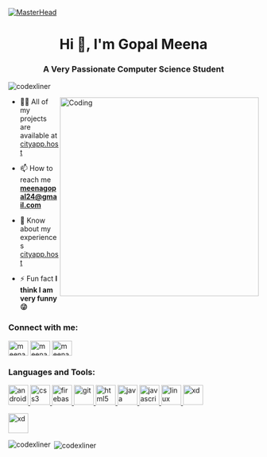 [![MasterHead](https://mir-s3-cdn-cf.behance.net/project_modules/fs/54b6c068097599.5b50bca476b9b.gif)](cityapp.host)
<h1 align="center">Hi 👋, I'm Gopal Meena</h1>
<h3 align="center">A Very Passionate Computer Science Student</h3>

<p align="left"> <img src="https://komarev.com/ghpvc/?username=codexliner&label=Profile%20views&color=0e75b6&style=flat" alt="codexliner" /> </p>
<img align="right" alt="Coding" width="400" src="https://cdn.dribbble.com/users/1961926/screenshots/6607609/tan_rig.gif">

- 👨‍💻 All of my projects are available at [cityapp.host](https://cityapp.host)

<!-- 📝 I regularly write articles on [cityapp.host](cityapp.host)-->

- 📫 How to reach me **meenagopal24@gmail.com**

- 📄 Know about my experiences [cityapp.host](https://cityapp.host)

- ⚡ Fun fact **I think I am very funny😜**

<h3 align="left">Connect with me:</h3>
<p align="left">
<a href="https://www.linkedin.com/in/meenagopal24/" target="blank"><img align="center" src="https://cdn.jsdelivr.net/npm/simple-icons@3.0.1/icons/linkedin.svg" alt="meenagopa24" height="30" width="40" /></a>
<a href="https://fb.com/meenagopal24" target="blank"><img align="center" src="https://cdn.jsdelivr.net/npm/simple-icons@3.0.1/icons/facebook.svg" alt="meenagopal24" height="30" width="40" /></a>
<a href="https://instagram.com/meenagopal24" target="blank"><img align="center" src="https://cdn.jsdelivr.net/npm/simple-icons@3.0.1/icons/instagram.svg" alt="meenagopal24" height="30" width="40" /></a>
</p>

<h3 align="left">Languages and Tools:</h3>
<p align="left"> <a href="https://developer.android.com" target="_blank"> <img src="https://1.bp.blogspot.com/-lX2HbeEnn78/X_nTN3gCC9I/AAAAAAAACfU/MiuVBVzr2C8T5l2wEG2Y2JKalNZ-PbFQQCLcBGAsYHQ/s320/android_logo_PNG17.png" alt="android" width="40" height="40"/> </a> <a href="https://www.w3schools.com/css/" target="_blank"> <img src="https://1.bp.blogspot.com/-l6X4a80SbD4/X_nRf20hGXI/AAAAAAAACe8/ER-XgXCaoFseWarzUKnvQb_x0JU_FFAeACLcBGAsYHQ/s320/css3-logo-png-transparent.png" alt="css3" width="40" height="40"/> </a> <a href="https://firebase.google.com/" target="_blank"> <img src="https://www.vectorlogo.zone/logos/firebase/firebase-icon.svg" alt="firebase" width="40" height="40"/> </a> <a href="https://git-scm.com/" target="_blank"> <img src="https://www.vectorlogo.zone/logos/git-scm/git-scm-icon.svg" alt="git" width="40" height="40"/> </a> <a href="https://www.w3.org/html/" target="_blank"> <img src="https://1.bp.blogspot.com/-murbWItr9-c/X_nRf_OMusI/AAAAAAAACe0/94c0WSPFHOEFSMrdB7gA-5K2CBsddyTbACLcBGAsYHQ/s320/5847f5bdcef1014c0b5e489c.png" alt="html5" width="40" height="40"/> </a> <a href="https://www.java.com" target="_blank"> <img src="https://1.bp.blogspot.com/-aNeId7EukWk/X_nQ2WEvaRI/AAAAAAAACes/Bo0nlxJQbHM3qsB_Ki6JWF5rHLgLh1h7QCLcBGAsYHQ/s320/58480979cef1014c0b5e4901%2B%25282%2529.png" alt="java" width="40" height="40"/> </a> <a href="https://developer.mozilla.org/en-US/docs/Web/JavaScript" target="_blank"> <img src="https://1.bp.blogspot.com/-uSd47Y05ak0/X_nRpABpuCI/AAAAAAAACfA/LMh_UJCZ4pQgD8rer32-hP7D1_jAu8ZYwCLcBGAsYHQ/s320/Daco_3133777.png" alt="javascript" width="40" height="40"/> </a> <a href="https://www.linux.org/" target="_blank"> <img src="https://1.bp.blogspot.com/-Hm30YaTnqvo/X_nRf_NLgVI/AAAAAAAACe4/rAsRsaOUui05O_P0My7Xj9h7-okaY_YXgCLcBGAsYHQ/s320/unnamed.png" alt="linux" width="40" height="40"/> </a> <a href="https://www.adobe.com/products/xd.html" target="_blank"> <img src="https://cdn.worldvectorlogo.com/logos/adobe-xd.svg" alt="xd" width="40" height="40"/> </a> </p>
 </a> <a href="https://www.adobe.com/products/xd.html" target="_blank"> <img src="https://cdn.worldvectorlogo.com/logos/adobe-xd.svg" alt="xd" width="40" height="40"/> </a> </p>

<p><img align="left" src="https://github-readme-stats.vercel.app/api/top-langs?username=codexliner&show_icons=true&locale=en&layout=compact" alt="codexliner" /></p>

<p>&nbsp;<img align="center" src="https://github-readme-stats.vercel.app/api?username=codexliner&show_icons=true&locale=en" alt="codexliner" /></p>
